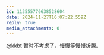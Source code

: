 ```yaml
---
id: 113555776638528604
date: 2024-11-27T16:07:22.559Z
reply: true
media_attachments: 0
---
```


[@kkbt](https://hello.2heng.xin/@kkbt) 暂时不考虑了，慢慢等慢慢折腾。

